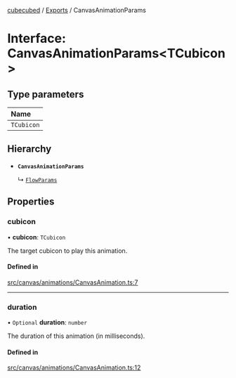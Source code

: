 [cubecubed](/reference/README.md) / [Exports](/reference/modules.md) / CanvasAnimationParams

# Interface: CanvasAnimationParams<TCubicon\>

## Type parameters

| Name |
| :------ |
| `TCubicon` |

## Hierarchy

- **`CanvasAnimationParams`**

  ↳ [`FlowParams`](/reference/interfaces/FlowParams.md)

## Properties

### cubicon

• **cubicon**: `TCubicon`

The target cubicon to play this animation.

#### Defined in

[src/canvas/animations/CanvasAnimation.ts:7](https://github.com/imaphatduc/cubecubed/blob/0c47e8e/src/canvas/animations/CanvasAnimation.ts#L7)

___

### duration

• `Optional` **duration**: `number`

The duration of this animation (in milliseconds).

#### Defined in

[src/canvas/animations/CanvasAnimation.ts:12](https://github.com/imaphatduc/cubecubed/blob/0c47e8e/src/canvas/animations/CanvasAnimation.ts#L12)

